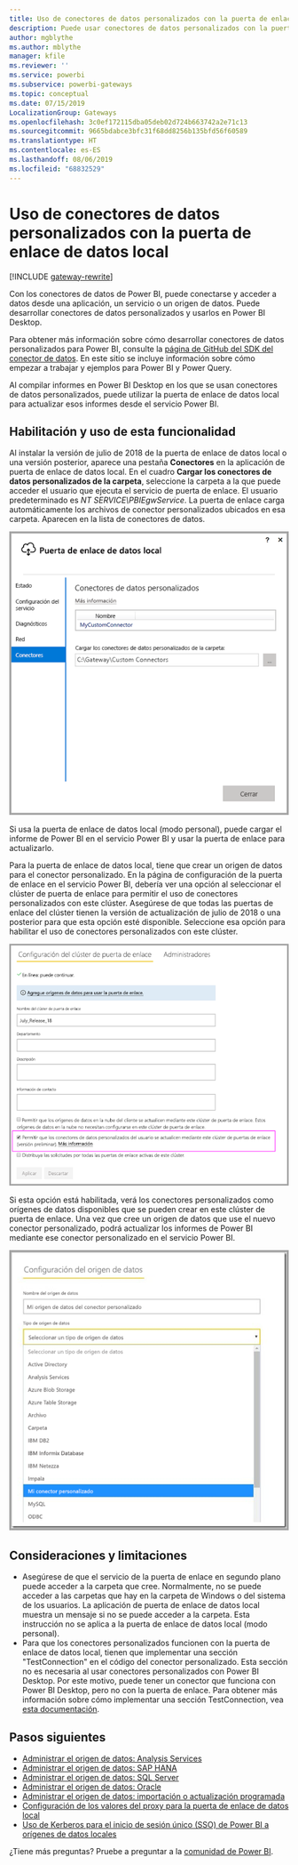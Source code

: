 ```yaml
---
title: Uso de conectores de datos personalizados con la puerta de enlace de datos local
description: Puede usar conectores de datos personalizados con la puerta de enlace de datos local.
author: mgblythe
ms.author: mblythe
manager: kfile
ms.reviewer: ''
ms.service: powerbi
ms.subservice: powerbi-gateways
ms.topic: conceptual
ms.date: 07/15/2019
LocalizationGroup: Gateways
ms.openlocfilehash: 3c0ef172115dba05deb02d724b663742a2e71c13
ms.sourcegitcommit: 9665bdabce3bfc31f68dd8256b135bfd56f60589
ms.translationtype: HT
ms.contentlocale: es-ES
ms.lasthandoff: 08/06/2019
ms.locfileid: "68832529"
---
```

# <a name="use-custom-data-connectors-with-the-on-premises-data-gateway"></a>Uso de conectores de datos personalizados con la puerta de enlace de datos local

[!INCLUDE [gateway-rewrite](includes/gateway-rewrite.md)]

Con los conectores de datos de Power BI, puede conectarse y acceder a datos desde una aplicación, un servicio o un origen de datos. Puede desarrollar conectores de datos personalizados y usarlos en Power BI Desktop.

Para obtener más información sobre cómo desarrollar conectores de datos personalizados para Power BI, consulte la [página de GitHub del SDK del conector de datos](http://aka.ms/dataconnectors). En este sitio se incluye información sobre cómo empezar a trabajar y ejemplos para Power BI y Power Query.

Al compilar informes en Power BI Desktop en los que se usan conectores de datos personalizados, puede utilizar la puerta de enlace de datos local para actualizar esos informes desde el servicio Power BI.

## <a name="enable-and-use-this-capability"></a>Habilitación y uso de esta funcionalidad

Al instalar la versión de julio de 2018 de la puerta de enlace de datos local o una versión posterior, aparece una pestaña **Conectores** en la aplicación de puerta de enlace de datos local. En el cuadro **Cargar los conectores de datos personalizados de la carpeta**, seleccione la carpeta a la que puede acceder el usuario que ejecuta el servicio de puerta de enlace. El usuario predeterminado es *NT SERVICE\PBIEgwService*. La puerta de enlace carga automáticamente los archivos de conector personalizados ubicados en esa carpeta. Aparecen en la lista de conectores de datos.

![Conectores de datos personalizados](media/service-gateway-custom-connectors/gateway-onprem-customconnector1.png)

Si usa la puerta de enlace de datos local (modo personal), puede cargar el informe de Power BI en el servicio Power BI y usar la puerta de enlace para actualizarlo.

Para la puerta de enlace de datos local, tiene que crear un origen de datos para el conector personalizado. En la página de configuración de la puerta de enlace en el servicio Power BI, debería ver una opción al seleccionar el clúster de puerta de enlace para permitir el uso de conectores personalizados con este clúster. Asegúrese de que todas las puertas de enlace del clúster tienen la versión de actualización de julio de 2018 o una posterior para que esta opción esté disponible. Seleccione esa opción para habilitar el uso de conectores personalizados con este clúster.

![Página Configuración del clúster de puerta de enlace](media/service-gateway-custom-connectors/gateway-onprem-customconnector2.png)

Si esta opción está habilitada, verá los conectores personalizados como orígenes de datos disponibles que se pueden crear en este clúster de puerta de enlace. Una vez que cree un origen de datos que use el nuevo conector personalizado, podrá actualizar los informes de Power BI mediante ese conector personalizado en el servicio Power BI.

![Página Configuración del origen de datos](media/service-gateway-custom-connectors/gateway-onprem-customconnector3.png)

## <a name="considerations-and-limitations"></a>Consideraciones y limitaciones

* Asegúrese de que el servicio de la puerta de enlace en segundo plano puede acceder a la carpeta que cree. Normalmente, no se puede acceder a las carpetas que hay en la carpeta de Windows o del sistema de los usuarios. La aplicación de puerta de enlace de datos local muestra un mensaje si no se puede acceder a la carpeta. Esta instrucción no se aplica a la puerta de enlace de datos local (modo personal).
* Para que los conectores personalizados funcionen con la puerta de enlace de datos local, tienen que implementar una sección "TestConnection" en el código del conector personalizado. Esta sección no es necesaria al usar conectores personalizados con Power BI Desktop. Por este motivo, puede tener un conector que funciona con Power BI Desktop, pero no con la puerta de enlace. Para obtener más información sobre cómo implementar una sección TestConnection, vea [esta documentación](https://github.com/Microsoft/DataConnectors/blob/master/docs/m-extensions.md#implementing-testconnection-for-gateway-support).

## <a name="next-steps"></a>Pasos siguientes

* [Administrar el origen de datos: Analysis Services](service-gateway-enterprise-manage-ssas.md)  
* [Administrar el origen de datos: SAP HANA](service-gateway-enterprise-manage-sap.md)  
* [Administrar el origen de datos: SQL Server](service-gateway-enterprise-manage-sql.md)  
* [Administrar el origen de datos: Oracle](service-gateway-onprem-manage-oracle.md)  
* [Administrar el origen de datos: importación o actualización programada](service-gateway-enterprise-manage-scheduled-refresh.md)
* [Configuración de los valores del proxy para la puerta de enlace de datos local](/data-integration/gateway/service-gateway-proxy)
* [Uso de Kerberos para el inicio de sesión único (SSO) de Power BI a orígenes de datos locales](service-gateway-sso-kerberos.md)  

¿Tiene más preguntas? Pruebe a preguntar a la [comunidad de Power BI](http://community.powerbi.com/).
